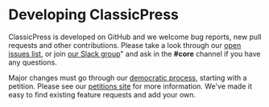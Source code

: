 # Developing ClassicPress

ClassicPress is developed on GitHub and we welcome bug reports, new pull requests and other contributions. Please take a look through our [open issues list](https://github.com/ClassicPress/ClassicPress/issues), or join [our Slack group](https://www.classicpress.net/join-slack/)" and ask in the **#core** channel if you have any questions.

Major changes must go through our [democratic process](https://www.classicpress.net/democracy/), starting with a petition.  Please see our [petitions site](https://petitions.classicpress.net/) for more information. We've made it easy to find existing feature requests and add your own.
